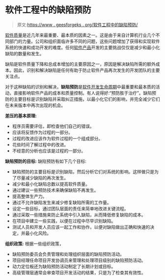 # 软件工程中的缺陷预防

> 原文:[https://www . geesforgeks . org/软件工程中的缺陷预防/](https://www.geeksforgeeks.org/defect-prevention-in-software-engineering/)

[软件质量](https://www.geeksforgeeks.org/software-engineering-software-quality/)是近几年来最重要、最本质的因素之一。这是由于来自计算机行业几个不同部门的力量。公司和组织面临许多不同的问题，这些问题增加了获得和实现软件系统的快速和成功开发的难度。任何[软件产品](https://www.geeksforgeeks.org/software-engineering-software-product/)开发的主要挑战仅仅是减少和最小化缺陷的数量和发生。

缺陷是软件质量下降和总成本增加的主要原因之一，原因是解决缺陷所需的额外成本。因此，识别和解决缺陷是任何有助于防止软件产品再次发生的开发团队的主要关注点。

对于这种缺陷的识别和解决，**缺陷预防**是[软件开发生命周期](https://www.geeksforgeeks.org/software-development-life-cycle-sdlc/)中最重要和最本质的活动，直接影响软件产品的成本和质量控制。有人说得好:“预防胜于治疗”。缺陷预防的主要目标是识别缺陷并采取纠正措施，以最小化它们的影响，并完全减少它们在未来版本中再次出现的机会。

**差压的基本原理:**

*   程序员需要评估，即检查他们自己的错误。
*   应该将反馈作为过程的一部分。
*   过程的改进应该作为软件过程的一个组成部分。
*   花些时间了解过程中的改进。
*   不经意的分析也应该是过程的一部分。

**缺陷预防的目标:**
缺陷预防有如下几个目标:

*   缺陷预防的主要目标是识别缺陷，然后分析它们对系统的影响。这样做只是为了尽量减少缺陷的再次发生。
*   减少和最小化缺陷总数以提高软件质量。
*   通过建议一些预防技术来确保缺陷不再发生。
*   提高整体生产力。
*   通过不允许缺陷发生来减少修复缺陷所需的工作量。
*   设定一些目标，通过团队层面的责任来简单地改进关键流程。
*   通过采取一些措施来防止系统中引入缺陷，从而降低修复缺陷的成本。
*   在项目中建立一些实践，以便在过程中尽早识别缺陷。
*   测试人员和开发人员应该一起工作和协作，以便对缺陷做出正确和快速的决定，并最小化风险。

**组织政策:**
根据一些组织政策，

*   缺陷预防委员会负责管理和处理组织层面的缺陷预防活动。
*   项目经理任命项目开发协调员来管理和处理项目级别的缺陷预防活动。
*   动力定位板还为缺陷预防活动制定了长期计划或目标。
*   高级管理层通常会审查项目开发活动的结果，只是为了检查其有效性。